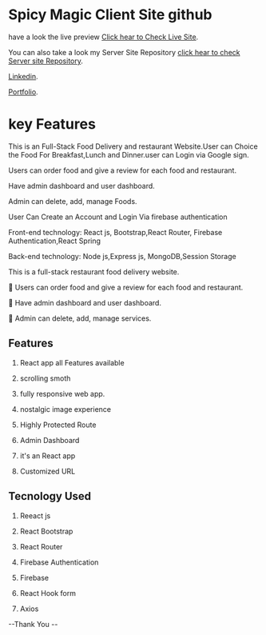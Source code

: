# Spicy Magic Client  Site github 

have a look the live preview  [Click hear to Check Live Site](https://spicy-magic.web.app/).

You can also take a look my Server Site Repository [click hear to check Server site Repository](https://github.com/Porgramming-Hero-web-course/full-stack-server-gias-uddin-swe).

[Linkedin](https://www.linkedin.com/in/gias-uddin-4167181b5//).

[Portfolio](https://gias-uddin.web.app/).


# key Features

This is an Full-Stack Food Delivery and restaurant Website.User can Choice the Food For Breakfast,Lunch and Dinner.user can Login via Google sign.

Users can order food and give a review for each food and restaurant.

Have admin dashboard and user dashboard.

Admin can delete, add, manage Foods.

User Can Create an Account and Login Via firebase authentication

Front-end technology: React js, Bootstrap,React Router, Firebase Authentication,React Spring

Back-end technology: Node js,Express js, MongoDB,Session Storage





This is a full-stack restaurant food delivery website. 

 Users can order food and give a review for each food and restaurant. 

 Have admin dashboard and user dashboard. 

 Admin can delete, add, manage services. 

## Features

1. React app all Features available 

2. scrolling smoth 

3. fully responsive web app.

4. nostalgic image experience 

5. Highly Protected Route 

6. Admin Dashboard

7. it's an React app

8. Customized URL


## Tecnology Used

1. Reeact js

2. React Bootstrap

3. React Router

4. Firebase Authentication

5. Firebase

6. React Hook form 

7. Axios



--Thank You --
